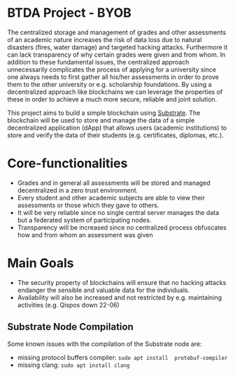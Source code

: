 # BTDA Project - BYOB
The centralized storage and management of grades and other assessments of an academic nature increases the risk of data loss due to natural disasters (fires, water damage) and targeted hacking attacks. Furthermore it can lack transparency of why certain grades were given and from whom. In addition to these fundamental issues, the centralized approach unnecessarily complicates the process of applying for a university since one always needs to first gather all his/her assessments in order to prove them to the other university or e.g. scholarship foundations.
By using a decentralized approach like blockchains we can leverage the properties of these in order to achieve a much more secure, reliable and joint solution.

This project aims to build a simple blockchain using [Substrate](https://substrate.io/). The blockchain will be used to store and manage the data of a simple decentralized application (dApp) that allows users (academic institutions) to store and verify the data of their students (e.g. certificates, diplomas, etc.).

# Core-functionalities

- Grades and in general all assessments will be stored and managed decentralized in a zero trust environment.
- Every student and other academic subjects are able to view their assessments or those which they gave to others.
- It will be very reliable since no single central server manages the data but a federated system of participating nodes.
- Transparency will be increased since no centralized process obfuscates how and from whom an assessment was given

# Main Goals

- The security property of blockchains will ensure that no hacking attacks endanger the sensible and valuable data for the individuals.
- Availability will also be increased and not restricted by e.g. maintaining activities (e.g. Qispos down 22-06)

## Substrate Node Compilation

Some known issues with the compilation of the Substrate node are:

- missing protocol buffers compiler: `sudo apt install  protobuf-compiler`
- missing clang: `sudo apt install clang`
